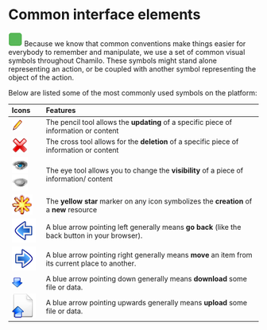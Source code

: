 # Common interface elements

![](../../.gitbook/assets/images24%20%285%29.png) Because we know that common conventions make things easier for everybody to remember and manipulate, we use a set of common visual symbols throughout Chamilo. These symbols might stand alone representing an action, or be coupled with another symbol representing the object of the action.

Below are listed some of the most commonly used symbols on the platform:

| Icons | Features |
| :--- | :--- |
| ![](../../.gitbook/assets/graphics112%20%284%29.png) | The pencil tool allows the **updating** of a specific piece of information or content |
| ![](../../.gitbook/assets/images7%20%288%29.png) | The cross tool allows for the **deletion** of a specific piece of information or content |
| ![](../../.gitbook/assets/images8%20%288%29.png)![](../../.gitbook/assets/images9%20%288%29.png) | The eye tool allows you to change the **visibility** of a piece of information/ content |
| ![](../../.gitbook/assets/graphics138%20%282%29.png) | The **yellow star** marker on any icon symbolizes the **creation** of a **new** resource |
| ![](../../.gitbook/assets/graphics346%20%282%29.png) | A blue arrow pointing left generally means **go back** \(like the back button in your browser\). |
| ![](../../.gitbook/assets/graphics347%20%285%29.png) | A blue arrow pointing right generally means **move** an item from its current place to another. |
| ![](../../.gitbook/assets/images277%20%282%29.png) | A blue arrow pointing down generally means **download** some file or data. |
| ![](../../.gitbook/assets/graphics348%20%284%29.png) | A blue arrow pointing upwards generally means **upload** some file or data. |


